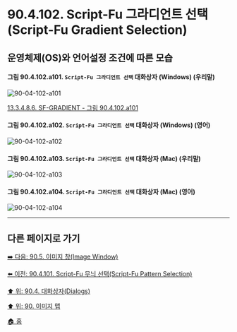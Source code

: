 # 90.4.102. Script-Fu 그라디언트 선택(Script-Fu Gradient Selection)
## 운영체제(OS)와 언어설정 조건에 따른 모습

<a id="90-04-102-a101"></a>

#### 그림 90.4.102.a101. `Script-Fu 그라디언트 선택` 대화상자 (Windows) (우리말)
![90-04-102-a101](https://github.com/wonder13662/gimp/assets/15767104/048b42ca-5ec3-4583-9bc6-5f70a8addc23)

[13.3.4.8.6. SF-GRADIENT - 그림 90.4.102.a101](./13-03-04-08-06-sf_gradient.md#90-04-102-a101)

<a id="90-04-102-a102"></a>

#### 그림 90.4.102.a102. `Script-Fu 그라디언트 선택` 대화상자 (Windows) (영어)
![90-04-102-a102](https://github.com/wonder13662/gimp/assets/15767104/fbd07c70-d8ad-4eac-86b4-86293e8dc353)

<a id="90-04-102-a103"></a>

#### 그림 90.4.102.a103. `Script-Fu 그라디언트 선택` 대화상자 (Mac) (우리말)
![90-04-102-a103](https://github.com/wonder13662/gimp/assets/15767104/1903451e-3e00-44fe-a3f5-fc941734bbb2)

<a id="90-04-102-a104"></a>

#### 그림 90.4.102.a104. `Script-Fu 그라디언트 선택` 대화상자 (Mac) (영어)
![90-04-102-a104](https://github.com/wonder13662/gimp/assets/15767104/abf690ed-f210-48aa-91d5-f43434a53fb4)

***

## 다른 페이지로 가기

[➡️ 다음: 90.5. 이미지 창(Image Window)](./90-05-00-image_window.md)

[⬅️ 이전: 90.4.101. Script-Fu 무늬 선택(Script-Fu Pattern Selection)](./90-04-0101-script_fu_pattern_selection.md)

[⬆️ 위: 90.4. 대화상자(Dialogs)](./90-04-0000-dialogs.md)

[⬆️ 위: 90. 이미지 맵](./90-00-image-map.md)

[🏠 홈](./00-home.md)
